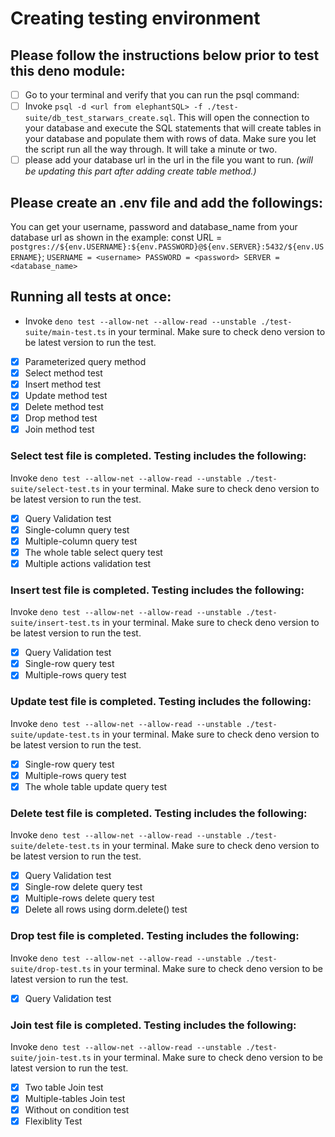 # Creating testing environment

## Please follow the instructions below prior to test this deno module:

- [ ] Go to your terminal and verify that you can run the psql command:
- [ ] Invoke `psql -d <url from elephantSQL> -f ./test-suite/db_test_starwars_create.sql`. This will open the connection to your database and execute the SQL statements that will create tables in your database and populate them with rows of data. Make sure you let the script run all the way through. It will take a minute or two.
- [ ] please add your database url in the url in the file you want to run.
      _(will be updating this part after adding create table method.)_

## Please create an .env file and add the followings:

You can get your username, password and database_name from your database url as shown in the example:
const URL = `postgres://${env.USERNAME}:${env.PASSWORD}@${env.SERVER}:5432/${env.USERNAME}`;
`USERNAME = <username> PASSWORD = <password> SERVER = <database_name>`

## Running all tests at once:

- Invoke `deno test --allow-net --allow-read --unstable ./test-suite/main-test.ts` in your terminal. Make sure to check deno version to be latest version to run the test.

- [x] Parameterized query method
- [x] Select method test
- [x] Insert method test
- [x] Update method test
- [x] Delete method test
- [x] Drop method test
- [x] Join method test

### Select test file is completed. Testing includes the following:

Invoke `deno test --allow-net --allow-read --unstable ./test-suite/select-test.ts` in your terminal. Make sure to check deno version to be latest version to run the test.

- [x] Query Validation test
- [x] Single-column query test
- [x] Multiple-column query test
- [x] The whole table select query test
- [x] Multiple actions validation test

### Insert test file is completed. Testing includes the following:

Invoke `deno test --allow-net --allow-read --unstable ./test-suite/insert-test.ts` in your terminal. Make sure to check deno version to be latest version to run the test.

- [x] Query Validation test
- [x] Single-row query test
- [x] Multiple-rows query test

### Update test file is completed. Testing includes the following:

Invoke `deno test --allow-net --allow-read --unstable ./test-suite/update-test.ts` in your terminal. Make sure to check deno version to be latest version to run the test.

- [x] Single-row query test
- [x] Multiple-rows query test
- [x] The whole table update query test

### Delete test file is completed. Testing includes the following:

Invoke `deno test --allow-net --allow-read --unstable ./test-suite/delete-test.ts` in your terminal. Make sure to check deno version to be latest version to run the test.

- [x] Query Validation test
- [x] Single-row delete query test
- [x] Multiple-rows delete query test
- [x] Delete all rows using dorm.delete() test

### Drop test file is completed. Testing includes the following:

Invoke `deno test --allow-net --allow-read --unstable ./test-suite/drop-test.ts` in your terminal. Make sure to check deno version to be latest version to run the test.

- [x] Query Validation test

### Join test file is completed. Testing includes the following:

Invoke `deno test --allow-net --allow-read --unstable ./test-suite/join-test.ts` in your terminal. Make sure to check deno version to be latest version to run the test.

- [x] Two table Join test
- [x] Multiple-tables Join test
- [x] Without on condition test
- [x] Flexiblity Test
